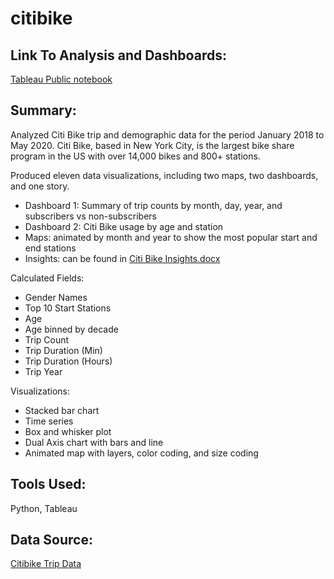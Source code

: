 # citibike

## Link To Analysis and Dashboards:
[Tableau Public notebook](https://public.tableau.com/profile/valerie.lobas#!/vizhome/CitibikeUsageAnalysis/Story1?publish=yes)

## Summary: 
Analyzed Citi Bike trip and demographic data for the period January 2018 to May 2020. Citi Bike, based in New York City, is the largest bike share program in the US with over 14,000 bikes and 800+ stations. <br>

Produced eleven data visualizations, including two maps, two dashboards, and one story. <br>
- Dashboard 1: Summary of trip counts by month, day, year, and subscribers vs non-subscribers
- Dashboard 2: Citi Bike usage by age and station
- Maps: animated by month and year to show the most popular start and end stations<br>
- Insights: can be found in [Citi Bike Insights.docx](https://github.com/VL14/citibike/blob/master/Citi%20Bike%20Insights.docx)

Calculated Fields:
-	Gender Names
-	Top 10 Start Stations
-	Age
-	Age binned by decade
-	Trip Count
-	Trip Duration (Min)
-	Trip Duration (Hours)
-	Trip Year <br>

Visualizations: 
-	Stacked bar chart
-	Time series
-	Box and whisker plot
-	Dual Axis chart with bars and line
-	Animated map with layers, color coding, and size coding <br>

## Tools Used:
Python, Tableau<br>
## Data Source:
[Citibike Trip Data](https://s3.amazonaws.com/tripdata/index.html)


